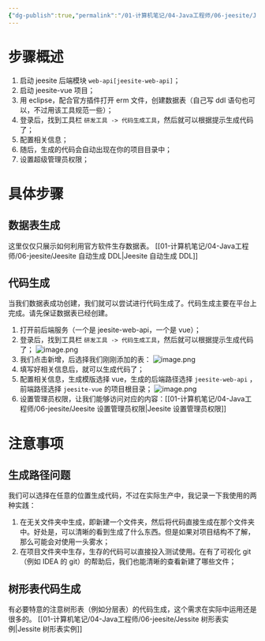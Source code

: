 ```yaml
---
{"dg-publish":true,"permalink":"/01-计算机笔记/04-Java工程师/06-jeesite/Jeesite 代码生成/","tags":["personal/blog","java","program/frontend/vue","program/backend/framework/springboot"]}
---
```


# 步骤概述
1. 启动 jeesite 后端模块 `web-api[jeesite-web-api]`；
2. 启动 jeesite-vue 项目；
3. 用 eclipse，配合官方插件打开 erm 文件，创建数据表（自己写 ddl 语句也可以，不过用该工具规范一些）；
4. 登录后，找到工具栏 `研发工具 -> 代码生成工具`，然后就可以根据提示生成代码了；
5. 配置相关信息；
6. 随后，生成的代码会自动出现在你的项目目录中；
7. 设置超级管理员权限；

# 具体步骤
## 数据表生成
这里仅仅只展示如何利用官方软件生存数据表。
[[01-计算机笔记/04-Java工程师/06-jeesite/Jeesite 自动生成 DDL\|Jeesite 自动生成 DDL]]
## 代码生成
当我们数据表成功创建，我们就可以尝试进行代码生成了。代码生成主要在平台上完成。请先保证数据表已经创建。
1. 打开前后端服务（一个是 jeesite-web-api，一个是 vue）；
2. 登录后，找到工具栏 `研发工具 -> 代码生成工具`，然后就可以根据提示生成代码了；
	![image.png](https://yelanyanyu-img-bed.oss-cn-hangzhou.aliyuncs.com/img/blog/2024/04/20240426194734.png)
3. 我们点击新增，后选择我们刚刚添加的表：
	![image.png](https://yelanyanyu-img-bed.oss-cn-hangzhou.aliyuncs.com/img/blog/2024/04/20240427160212.png)
4. 填写好相关信息后，就可以生成代码了；
5. 配置相关信息，生成模版选择 vue，生成的后端路径选择 `jeesite-web-api` ，前端路径选择 `jeesite-vue` 的项目根目录；
	![image.png](https://yelanyanyu-img-bed.oss-cn-hangzhou.aliyuncs.com/img/blog/2024/04/20240426195145.png)
6. 设置管理员权限，让我们能够访问对应的内容：[[01-计算机笔记/04-Java工程师/06-jeesite/Jeesite 设置管理员权限\|Jeesite 设置管理员权限]]
# 注意事项
## 生成路径问题
我们可以选择在任意的位置生成代码，不过在实际生产中，我记录一下我使用的两种实践：
1. 在无关文件夹中生成，即新建一个文件夹，然后将代码直接生成在那个文件夹中。好处是，可以清晰的看到生成了什么东西。但是如果对项目结构不了解，那么可能会对使用一头雾水；
2. 在项目文件夹中生存，生存的代码可以直接投入测试使用。在有了可视化 git （例如 IDEA 的 git）的帮助后，我们也能清晰的查看新建了哪些文件；

## 树形表代码生成
有必要特意的注意树形表（例如分层表）的代码生成，这个需求在实际中运用还是很多的。
[[01-计算机笔记/04-Java工程师/06-jeesite/Jessite 树形表实例\|Jessite 树形表实例]]
